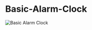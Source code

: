# Basic-Alarm-Clock

![Basic Alarm Clock](https://github.com/user-attachments/assets/d9199d28-a270-48bc-9d37-549e161f5615)
